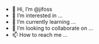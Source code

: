 - 👋 Hi, I’m @jifoss
- 👀 I’m interested in ...
- 🌱 I’m currently learning ...
- 💞️ I’m looking to collaborate on ...
- 📫 How to reach me ...

<!---
jifoss/jifoss is a ✨ special ✨ repository because its `README.md` (this file) appears on your GitHub profile.
You can click the Preview link to take a look at your changes.
--->
